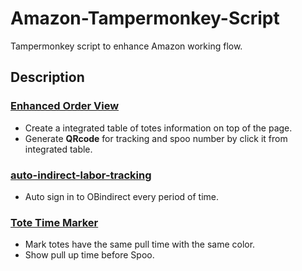 # Amazon-Tampermonkey-Script
Tampermonkey script to enhance Amazon working flow.



## Description
### [Enhanced Order View](https://github.com/ethanhong/Amazon-Tampermonkey-Script/blob/main/enhanced-order-view.js)
- Create a integrated table of totes information on top of the page.
- Generate **QRcode** for tracking and spoo number by click it from integrated table.


### [auto-indirect-labor-tracking](https://github.com/ethanhong/Amazon-Tampermonkey-Script/blob/main/auto-indirect-labor-tracking.js)
- Auto sign in to OBindirect every period of time.


### [Tote Time Marker](https://github.com/ethanhong/Amazon-Tampermonkey-Script/blob/main/tote-time-marker.js)
- Mark totes have the same pull time with the same color.
- Show pull up time before Spoo.
